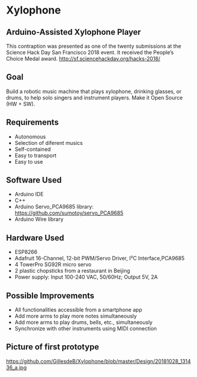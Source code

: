 # Xylophone
## Arduino-Assisted Xylophone Player

This contraption was presented as one of the twenty submissions at the Science Hack Day San Francisco 2018 event. It received the People’s Choice Medal award. http://sf.sciencehackday.org/hacks-2018/

## Goal
Build a robotic music machine that plays xylophone, drinking glasses, or drums, to help solo singers and instrument players. Make it Open Source (HW + SW).

## Requirements
- Autonomous
- Selection of diferent musics
- Self-contained
- Easy to transport
- Easy to use

## Software Used
- Arduino IDE
- C++
- Arduino Servo_PCA9685 library: https://github.com/sumotoy/servo_PCA9685
- Arduino Wire library

## Hardware Used
- ESP8266
- Adafruit 16-Channel, 12-bit PWM/Servo Driver, I²C Interface,PCA9685
- 4 TowerPro SG92R micro servo
- 2 plastic chopsticks from a restaurant in Beijing
- Power supply: Input 100-240 VAC, 50/60Hz; Output 5V, 2A

## Possible Improvements
- All functionalities accessible from a smartphone app
- Add more arms to play more notes simultaneously
- Add more arms to play drums, bells, etc., simultaneously
- Synchronize with other instruments using MIDI connection

## Picture of first prototype
https://github.com/GillesdeB/Xylophone/blob/master/Design/20181028_131436_a.jpg
